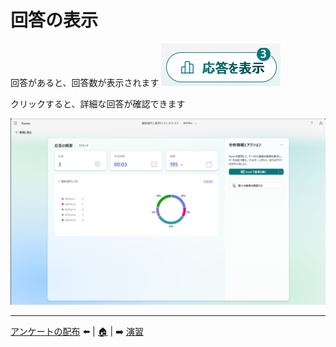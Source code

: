 # 回答の表示

回答があると、回答数が表示されます
![alt text](img/06_showtheanswer/スライド20の画像.png)

クリックすると、詳細な回答が確認できます

![alt text](img/06_showtheanswer/スライド20画像2.png)

---
 [アンケートの配布](05_share.md) ⬅️ | [🏠](README.md) | ➡️ [演習](./07_exercise.md)